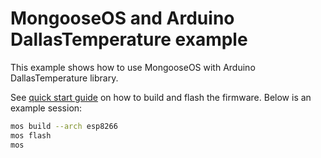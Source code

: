 # MongooseOS and Arduino DallasTemperature example

This example shows how to use MongooseOS with Arduino DallasTemperature library.

See [quick start guide](https://mongoose-os.com/docs/#/quickstart/)
on how to build and flash the firmware. Below is an example session:

```bash
mos build --arch esp8266
mos flash
mos
```
